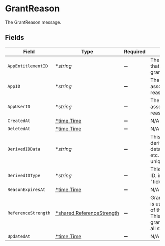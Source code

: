 # GrantReason

The GrantReason message.


## Fields

| Field                                                                                                                                                                                      | Type                                                                                                                                                                                       | Required                                                                                                                                                                                   | Description                                                                                                                                                                                |
| ------------------------------------------------------------------------------------------------------------------------------------------------------------------------------------------ | ------------------------------------------------------------------------------------------------------------------------------------------------------------------------------------------ | ------------------------------------------------------------------------------------------------------------------------------------------------------------------------------------------ | ------------------------------------------------------------------------------------------------------------------------------------------------------------------------------------------ |
| `AppEntitlementID`                                                                                                                                                                         | **string*                                                                                                                                                                                  | :heavy_minus_sign:                                                                                                                                                                         | The ID of the app entitlement that is associated with the grant reason.                                                                                                                    |
| `AppID`                                                                                                                                                                                    | **string*                                                                                                                                                                                  | :heavy_minus_sign:                                                                                                                                                                         | The ID of the app that is associated with the grant reason.                                                                                                                                |
| `AppUserID`                                                                                                                                                                                | **string*                                                                                                                                                                                  | :heavy_minus_sign:                                                                                                                                                                         | The ID of the app user that is associated with the grant reason.                                                                                                                           |
| `CreatedAt`                                                                                                                                                                                | [*time.Time](https://pkg.go.dev/time#Time)                                                                                                                                                 | :heavy_minus_sign:                                                                                                                                                                         | N/A                                                                                                                                                                                        |
| `DeletedAt`                                                                                                                                                                                | [*time.Time](https://pkg.go.dev/time#Time)                                                                                                                                                 | :heavy_minus_sign:                                                                                                                                                                         | N/A                                                                                                                                                                                        |
| `DerivedIDData`                                                                                                                                                                            | **string*                                                                                                                                                                                  | :heavy_minus_sign:                                                                                                                                                                         | This is the other part of the derived ID which include the details like ticket_id, group_id, etc. This provides the uniqueness.                                                            |
| `DerivedIDType`                                                                                                                                                                            | **string*                                                                                                                                                                                  | :heavy_minus_sign:                                                                                                                                                                         | This is one part of the derived ID, indicating the type, like "ticket" or "group"                                                                                                          |
| `ReasonExpiresAt`                                                                                                                                                                          | [*time.Time](https://pkg.go.dev/time#Time)                                                                                                                                                 | :heavy_minus_sign:                                                                                                                                                                         | N/A                                                                                                                                                                                        |
| `ReferenceStrength`                                                                                                                                                                        | [*shared.ReferenceStrength](../../../pkg/models/shared/referencestrength.md)                                                                                                               | :heavy_minus_sign:                                                                                                                                                                         | GrantReasonReferenceStrength is used to indicate the strength of the reference to the reason.<br/> This is used to determine if a grant should be removed when all strong reasons are removed. |
| `UpdatedAt`                                                                                                                                                                                | [*time.Time](https://pkg.go.dev/time#Time)                                                                                                                                                 | :heavy_minus_sign:                                                                                                                                                                         | N/A                                                                                                                                                                                        |